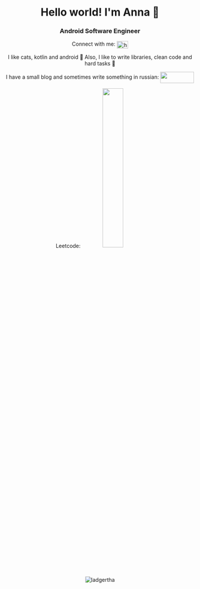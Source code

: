 <h1 align="center">Hello world! I'm Anna 👋</h1>
<h3 align="center">Android Software Engineer</h3>
<p align="center">
  Connect with me: <a href="https://linkedin.com/in/https://www.linkedin.com/in/anna-balakireva/" target="blank"><img align="center" src="https://raw.githubusercontent.com/rahuldkjain/github-profile-readme-generator/master/src/images/icons/Social/linked-in-alt.svg" alt="https://www.linkedin.com/in/anna-balakireva/" height="20" width="30" /></a>
</p>
<p align="center">
   I like cats, kotlin and android 💚 Also, I like to write libraries, clean code and hard tasks 🤯
</p>
<p align="center">I have a small blog and sometimes write something in russian:
  <a href="https://zen.yandex.ru/android_junior" target = "blank">
      <img align = "center" width="90" height ="30" src="https://yastatic.net/s3/doc-binary/freeze/ru/zen/f95dafd184593be2dcbe69aa51be3236e5193799.png">
  </a>
</p>
<!-- <h4 align="center">Languages and Tools:</h4>
<p align="center"> <a href="https://developer.android.com" target="_blank" rel="noreferrer"> <img src="https://raw.githubusercontent.com/devicons/devicon/master/icons/android/android-original-wordmark.svg" alt="android" width="40" height="40"/> </a> <a href="https://www.java.com" target="_blank" rel="noreferrer"> <img src="https://raw.githubusercontent.com/devicons/devicon/master/icons/java/java-original.svg" alt="java" width="40" height="40"/> </a> <a href="https://kotlinlang.org" target="_blank" rel="noreferrer"> <img src="https://www.vectorlogo.zone/logos/kotlinlang/kotlinlang-icon.svg" alt="kotlin" width="40" height="40"/> </a> </p> -->

<!-- <p align="center"><a href="https://www.leetcode.com/https://leetcode.com/ladgertha/" target="blank"><img align="center" src="https://img.shields.io/badge/LeetCode-000000?style=for-the-badge&logo=LeetCode&logoColor=#d16c0" alt="https://leetcode.com/ladgertha/" /></a> </p> -->
<p align="center">Leetcode: <img width="33%" src="https://leetcode-stats-six.vercel.app/api?username=Ladgertha&theme=dark"></p>
<p align="center"> <img src="https://komarev.com/ghpvc/?username=ladgertha&label=Profile%20views&color=0e75b6&style=flat" alt="ladgertha" /> </p>
